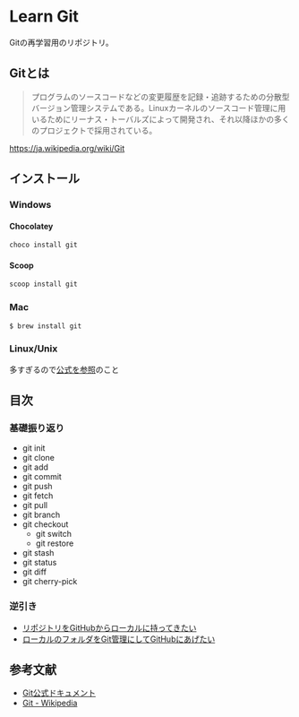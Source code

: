 # Learn Git
Gitの再学習用のリポジトリ。

## Gitとは
> プログラムのソースコードなどの変更履歴を記録・追跡するための分散型バージョン管理システムである。Linuxカーネルのソースコード管理に用いるためにリーナス・トーバルズによって開発され、それ以降ほかの多くのプロジェクトで採用されている。

https://ja.wikipedia.org/wiki/Git

## インストール
### Windows
#### Chocolatey
``` powershell
choco install git
```
#### Scoop
``` powershell
scoop install git
```

### Mac
``` bash
$ brew install git
```

### Linux/Unix
多すぎるので[公式を参照](https://git-scm.com/download/linux)のこと

## 目次
### 基礎振り返り
- git init
- git clone
- git add
- git commit
- git push
- git fetch
- git pull
- git branch
- git checkout
  - git switch
  - git restore
- git stash
- git status
- git diff
- git cherry-pick

### 逆引き
- [リポジトリをGitHubからローカルに持ってきたい](./usecase/#リポジトリをGitHubからローカルに持ってきたい)
- [ローカルのフォルダをGit管理にしてGitHubにあげたい](./usecase/#ローカルのフォルダをGit管理にしてGitHubにあげたい)

## 参考文献
- [Git公式ドキュメント](https://git-scm.com/docs)
- [Git - Wikipedia](https://ja.wikipedia.org/wiki/Git)